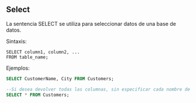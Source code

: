 ## Select

La sentencia SELECT se utiliza para seleccionar datos de una base de datos.

Sintaxis:

```ssh
SELECT column1, column2, ...
FROM table_name;
```

Ejemplos:

```sql
SELECT CustomerName, City FROM Customers;

--Si desea devolver todas las columnas, sin especificar cada nombre de columna, puede utilizar la sintaxis SELECT *:
SELECT * FROM Customers;
```